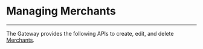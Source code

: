 Managing Merchants
==================
------------------

The Gateway provides the following APIs to create, edit, and delete
[Merchants](types#merchant-section).